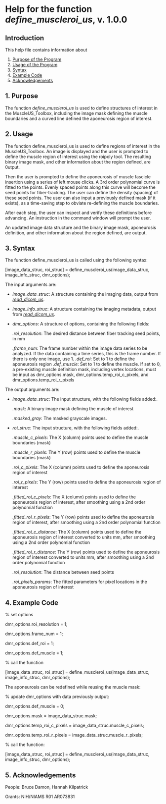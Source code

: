 # Help for the function <i>define_muscleroi_us</i>, v. 1.0.0

## Introduction

This help file contains information about
1) [Purpose of the Program](https://github.com/bdamon/MuscleUS_Toolbox/blob/master/Help/Help-for-define_muscleroi_us.md#1-purpose)
2) [Usage of the Program](https://github.com/bdamon/MuscleUS_Toolbox/blob/master/Help/Help-for-define_muscleroi_us.md#2-usage)
3) [Syntax](https://github.com/bdamon/MuscleUS_Toolbox/blob/master/Help/Help-for-define_muscleroi_us.md#3-Syntax)
5) [Example Code](https://github.com/bdamon/MuscleUS_Toolbox/blob/master/Help/Help-for-define_muscleroi_us.md#4-Example-Code)
6) [Acknowledgements](https://github.com/bdamon/MuscleUS_Toolbox/blob/master/Help/Help-for-define_muscleroi_us.md#5-Acknowledgements)


## 1. Purpose

The function <i>define_muscleroi_us</i> is used to define structures of interest in the MuscleUS_Toolbox, including the image mask defining the muscle boundaries and a curved line defined the aponeurosis region of interest.  

## 2. Usage
The function define_muscleroi_us is used to define regions of interest in the MuscleUS_Toolbox. An image is displayed and the user is prompted to define the muscle region of interest using the roipoly tool. The resulting binary image mask, and other information about the region defined, are 0utput.

Then the user is prompted to define the aponeurosis of muscle fascicle insertion using a series of left mouse clicks. A 3rd order polynomial curve is fitted to the points. Evenly spaced points along this curve will become the seed points for fiber-tracking.  The user can define the density (spacing) of these seed points. The user can also input a previously defined mask (if it exists), as a time-saving step to obviate re-defining the muscle boundaries.

After each step, the user can inspect and verify these definitions before advancing. An instruction in the command window will prompt the user.

An updated image data structure and the binary image mask, aponeurosis definition, and other information about the region defined, are output.

## 3. Syntax
The function define_muscleroi_us is called using the following syntax:

[image_data_struc, roi_struc] = define_muscleroi_us(image_data_struc, image_info_struc, dmr_options);

The input arguments are:
* <i>image_data_struc</i>: A structure containing the imaging data, output from [<i>read_dicom_us</i>](https://github.com/bdamon/MuscleUS_Toolbox/blob/master/Help/Help-for-read_dicom_us.md).

* <i>image_info_struc</i>: A structure containing the imaging metadata, output from [<i>read_dicom_us</i>](https://github.com/bdamon/MuscleUS_Toolbox/blob/master/Help/Help-for-read_dicom_us.md). 

* <i>dmr_options</i>: A structure of options, containing the following fields:

    <i>.roi_resolution</i>: The desired distance between fiber tracking seed points, in mm
  
    <i>.frame_num</i>: The frame number within the image data series to be analyzed. If the data containing a time series, this is the frame number. If there is only one image, use 1. 
    <i>.def_roi</i>: Set to 1 to define the aponeurosis region
    <i>.def_muscle</i>: Set to 1 to define the muscle.  If set to 0, a pre-existing muscle definition mask, including vertex locations, must be input as dmr_options.mask, dmr_options.temp_roi_c_pixels, and dmr_options.temp_roi_r_pixels

The output arguments are:
* <i>image_data_struc</i>: The input structure, with the following fields added:.
   
    <i>.mask</i>: A binary image mask defining the muscle of interest
  
    <i>.masked_gray</i>: The masked grayscale images.
    
* <i>roi_struc</i>: The input structure, with the following fields added:.
   
    <i>.muscle_c_pixels</i>: The X (column) points used to define the muscle boundaries (mask)
  
    <i>.muscle_r_pixels</i>: The Y (row) points used to define the muscle boundaries (mask)
   
    <i>.roi_c_pixels</i>: The X (column) points used to define the aponeurosis region of interest
  
    <i>.roi_r_pixels</i>: The Y (row) points used to define the aponeurosis region of interest
   
    <i>.fitted_roi_c_pixels</i>: The X (column) points used to define the aponeurosis region of interest, after smoothing using a 2nd order polynomial function
  
    <i>.fitted_roi_r_pixels</i>: The Y (row) points used to define the aponeurosis region of interest, after smoothing using a 2nd order polynomial function
  
    <i>.fitted_roi_c_distance</i>: The X (column) points used to define the aponeurosis region of interest converted to units mm, after smoothing using a 2nd order polynomial function
  
    <i>.fitted_roi_r_distance</i>: The Y (row) points used to define the aponeurosis region of interest converted to units mm, after smoothing using a 2nd order polynomial function

    <i>.roi_resolution</i>: The distance between seed points
  
    <i>.roi_pixels_params</i>: The fitted parameters for pixel locations in the aponeurosis region of interest
    
## 4. Example Code

% set options

dmr_options.roi_resolution = 1;

dmr_options.frame_num = 1;

dmr_options.def_roi = 1;

dmr_options.def_muscle = 1;    

% call the function

[image_data_struc, roi_struc] = define_muscleroi_us(image_data_struc, image_info_struc, dmr_options);

The aponeurosis can be redefined while reusing the muscle mask:

% update dmr_options with data previously output:

dmr_options.def_muscle = 0;

dmr_options.mask = image_data_struc.mask;

dmr_options.temp_roi_c_pixels = image_data_struc.muscle_c_pixels;

dmr_options.temp_roi_r_pixels = image_data_struc.muscle_r_pixels;

% call the function:

[image_data_struc, roi_struc] = define_muscleroi_us(image_data_struc, image_info_struc, dmr_options);

## 5. Acknowledgements
People: Bruce Damon, Hannah Kilpatrick

Grants: NIH/NIAMS R01 AR073831
